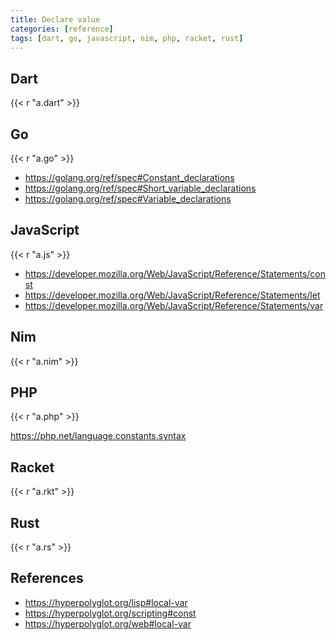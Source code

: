 ```yaml
---
title: Declare value
categories: [reference]
tags: [dart, go, javascript, nim, php, racket, rust]
---
```


## Dart

{{< r "a.dart" >}}

## Go

{{< r "a.go" >}}

- <https://golang.org/ref/spec#Constant_declarations>
- <https://golang.org/ref/spec#Short_variable_declarations>
- <https://golang.org/ref/spec#Variable_declarations>

## JavaScript

{{< r "a.js" >}}

- <https://developer.mozilla.org/Web/JavaScript/Reference/Statements/const>
- <https://developer.mozilla.org/Web/JavaScript/Reference/Statements/let>
- <https://developer.mozilla.org/Web/JavaScript/Reference/Statements/var>

## Nim

{{< r "a.nim" >}}

## PHP

{{< r "a.php" >}}

<https://php.net/language.constants.syntax>

## Racket

{{< r "a.rkt" >}}

## Rust

{{< r "a.rs" >}}

## References

- <https://hyperpolyglot.org/lisp#local-var>
- <https://hyperpolyglot.org/scripting#const>
- <https://hyperpolyglot.org/web#local-var>
